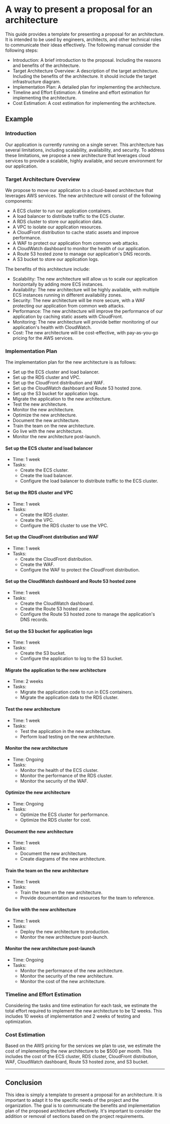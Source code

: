 # A way to present a proposal for an architecture

This guide provides a template for presenting a proposal for an architecture. It is intended to be used by engineers, architects, and other technical roles to communicate their ideas effectively.
The following manual consider the following steps:

- Introduction: A brief introduction to the proposal. Including the reasons and benefits of the architecture.
- Target Architecture Overview: A description of the target architecture. Including the benefits of the architecture. It should include the target infrastructure diagram.
- Implementation Plan: A detailed plan for implementing the architecture.
- Timeline and Effort Estimation: A timeline and effort estimation for implementing the architecture.
- Cost Estimation: A cost estimation for implementing the architecture.

## Example

### Introduction

Our application is currently running on a single server. This architecture has several limitations, including scalability, availability, and security. To address these limitations, we propose a new architecture that leverages cloud services to provide a scalable, highly available, and secure environment for our application.

### Target Architecture Overview

We propose to move our application to a cloud-based architecture that leverages AWS services. The new architecture will consist of the following components:

- A ECS cluster to run our application containers.
- A load balancer to distribute traffic to the ECS cluster.
- A RDS cluster to store our application data.
- A VPC to isolate our application resources.
- A CloudFront distribution to cache static assets and improve performance.
- A WAF to protect our application from common web attacks.
- A CloudWatch dashboard to monitor the health of our application.
- A Route 53 hosted zone to manage our application's DNS records.
- A S3 bucket to store our application logs.

The benefits of this architecture include:

- Scalability: The new architecture will allow us to scale our application horizontally by adding more ECS instances.
- Availability: The new architecture will be highly available, with multiple ECS instances running in different availability zones.
- Security: The new architecture will be more secure, with a WAF protecting our application from common web attacks.
- Performance: The new architecture will improve the performance of our application by caching static assets with CloudFront.
- Monitoring: The new architecture will provide better monitoring of our application's health with CloudWatch.
- Cost: The new architecture will be cost-effective, with pay-as-you-go pricing for the AWS services.

### Implementation Plan

The implementation plan for the new architecture is as follows:

- Set up the ECS cluster and load balancer.
- Set up the RDS cluster and VPC.
- Set up the CloudFront distribution and WAF.
- Set up the CloudWatch dashboard and Route 53 hosted zone.
- Set up the S3 bucket for application logs.
- Migrate the application to the new architecture.
- Test the new architecture.
- Monitor the new architecture.
- Optimize the new architecture.
- Document the new architecture.
- Train the team on the new architecture.
- Go live with the new architecture.
- Monitor the new architecture post-launch.

#### Set up the ECS cluster and load balancer

- Time: 1 week
- Tasks:
  - Create the ECS cluster.
  - Create the load balancer.
  - Configure the load balancer to distribute traffic to the ECS cluster.

#### Set up the RDS cluster and VPC

- Time: 1 week
- Tasks:
  - Create the RDS cluster.
  - Create the VPC.
  - Configure the RDS cluster to use the VPC.

#### Set up the CloudFront distribution and WAF

- Time: 1 week
- Tasks:
  - Create the CloudFront distribution.
  - Create the WAF.
  - Configure the WAF to protect the CloudFront distribution.

#### Set up the CloudWatch dashboard and Route 53 hosted zone

- Time: 1 week
- Tasks:
  - Create the CloudWatch dashboard.
  - Create the Route 53 hosted zone.
  - Configure the Route 53 hosted zone to manage the application's DNS records.

#### Set up the S3 bucket for application logs

- Time: 1 week
- Tasks:
  - Create the S3 bucket.
  - Configure the application to log to the S3 bucket.

#### Migrate the application to the new architecture

- Time: 2 weeks
- Tasks:
  - Migrate the application code to run in ECS containers.
  - Migrate the application data to the RDS cluster.

#### Test the new architecture

- Time: 1 week
- Tasks:
  - Test the application in the new architecture.
  - Perform load testing on the new architecture.

#### Monitor the new architecture

- Time: Ongoing
- Tasks:
  - Monitor the health of the ECS cluster.
  - Monitor the performance of the RDS cluster.
  - Monitor the security of the WAF.

#### Optimize the new architecture

- Time: Ongoing
- Tasks:
  - Optimize the ECS cluster for performance.
  - Optimize the RDS cluster for cost.

#### Document the new architecture

- Time: 1 week
- Tasks:
  - Document the new architecture.
  - Create diagrams of the new architecture.

#### Train the team on the new architecture

- Time: 1 week
- Tasks:
  - Train the team on the new architecture.
  - Provide documentation and resources for the team to reference.

#### Go live with the new architecture

- Time: 1 week
- Tasks:
  - Deploy the new architecture to production.
  - Monitor the new architecture post-launch.

#### Monitor the new architecture post-launch

- Time: Ongoing
- Tasks:
  - Monitor the performance of the new architecture.
  - Monitor the security of the new architecture.
  - Monitor the cost of the new architecture.

### Timeline and Effort Estimation

Considering the tasks and time estimation for each task, we estimate the total effort required to implement the new architecture to be 12 weeks. This includes 10 weeks of implementation and 2 weeks of testing and optimization.

### Cost Estimation

Based on the AWS pricing for the services we plan to use, we estimate the cost of implementing the new architecture to be $500 per month. This includes the cost of the ECS cluster, RDS cluster, CloudFront distribution, WAF, CloudWatch dashboard, Route 53 hosted zone, and S3 bucket.

---

## Conclusion

This idea is simply a template to present a proposal for an architecture. It is important to adapt it to the specific needs of the project and the organization. The goal is to communicate the benefits and implementation plan of the proposed architecture effectively. It's important to consider the addition or removal of sections based on the project requirements.
